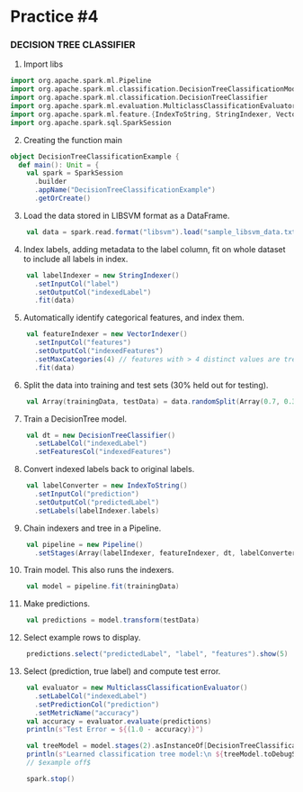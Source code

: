 # Practice #4
### DECISION TREE CLASSIFIER

1. Import libs
```scala
import org.apache.spark.ml.Pipeline
import org.apache.spark.ml.classification.DecisionTreeClassificationModel
import org.apache.spark.ml.classification.DecisionTreeClassifier
import org.apache.spark.ml.evaluation.MulticlassClassificationEvaluator
import org.apache.spark.ml.feature.{IndexToString, StringIndexer, VectorIndexer}
import org.apache.spark.sql.SparkSession
```

2. Creating the function main
```scala
object DecisionTreeClassificationExample {
  def main(): Unit = {
    val spark = SparkSession
      .builder
      .appName("DecisionTreeClassificationExample")
      .getOrCreate()
```

3. Load the data stored in LIBSVM format as a DataFrame.
```scala
    val data = spark.read.format("libsvm").load("sample_libsvm_data.txt")
```

4. Index labels, adding metadata to the label column, fit on whole dataset to include all labels in index.
```scala
    val labelIndexer = new StringIndexer()
      .setInputCol("label")
      .setOutputCol("indexedLabel")
      .fit(data)
```

5. Automatically identify categorical features, and index them.
```scala
    val featureIndexer = new VectorIndexer()
      .setInputCol("features")
      .setOutputCol("indexedFeatures")
      .setMaxCategories(4) // features with > 4 distinct values are treated as continuous.
      .fit(data)
```

6. Split the data into training and test sets (30% held out for testing).
```scala
    val Array(trainingData, testData) = data.randomSplit(Array(0.7, 0.3))
```

7. Train a DecisionTree model.
```scala
    val dt = new DecisionTreeClassifier()
      .setLabelCol("indexedLabel")
      .setFeaturesCol("indexedFeatures")
```

8. Convert indexed labels back to original labels.
```scala
    val labelConverter = new IndexToString()
      .setInputCol("prediction")
      .setOutputCol("predictedLabel")
      .setLabels(labelIndexer.labels)
```

9. Chain indexers and tree in a Pipeline.
```scala
    val pipeline = new Pipeline()
      .setStages(Array(labelIndexer, featureIndexer, dt, labelConverter))
```

10. Train model. This also runs the indexers.
```scala
    val model = pipeline.fit(trainingData)
```

11. Make predictions.
```scala
    val predictions = model.transform(testData)
```

12. Select example rows to display.
```scala
    predictions.select("predictedLabel", "label", "features").show(5)
```

13. Select (prediction, true label) and compute test error.
```scala
    val evaluator = new MulticlassClassificationEvaluator()
      .setLabelCol("indexedLabel")
      .setPredictionCol("prediction")
      .setMetricName("accuracy")
    val accuracy = evaluator.evaluate(predictions)
    println(s"Test Error = ${(1.0 - accuracy)}")

    val treeModel = model.stages(2).asInstanceOf[DecisionTreeClassificationModel]
    println(s"Learned classification tree model:\n ${treeModel.toDebugString}")
    // $example off$

    spark.stop()
 ```